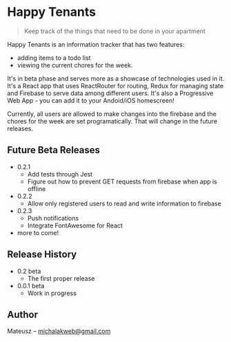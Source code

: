 # Happy Tenants
> Keep track of the things that need to be done in your apartment

Happy Tenants is an information tracker that has two features:
- adding items to a todo list
- viewing the current chores for the week.

It's in beta phase and serves more as a showcase of technologies used in it. It's a React app that uses ReactRouter for routing, Redux for managing state and Firebase to serve data among different users.  It's also a Progressive Web App - you can add it to your Andoid/iOS homescreen! 

Currently, all users are allowed to make changes into the firebase and the chores for the week are set programatically. That will change in the future releases. 

## Future Beta Releases
* 0.2.1
    * Add tests through Jest
    * Figure out how to prevent GET requests from firebase when app is offline
* 0.2.2
    * Allow only registered users to read and write information to firebase
* 0.2.3
    * Push notifications
    * Integrate FontAwesome for React
* more to come!


## Release History
* 0.2 beta
    * The first proper release
* 0.0.1 beta
    * Work in progress

## Author

Mateusz – michalakweb@gmail.com

